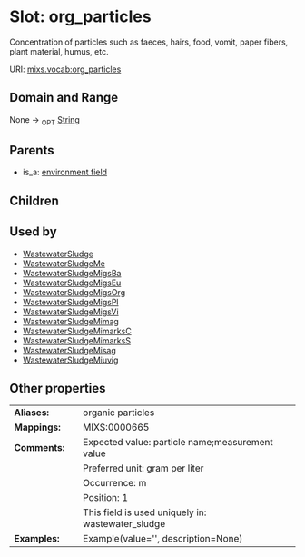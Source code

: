
# Slot: org_particles


Concentration of particles such as faeces, hairs, food, vomit, paper fibers, plant material, humus, etc.

URI: [mixs.vocab:org_particles](https://w3id.org/mixs/vocab/org_particles)


## Domain and Range

None ->  <sub>OPT</sub> [String](types/String.md)

## Parents

 *  is_a: [environment field](environment_field.md)

## Children


## Used by

 * [WastewaterSludge](WastewaterSludge.md)
 * [WastewaterSludgeMe](WastewaterSludgeMe.md)
 * [WastewaterSludgeMigsBa](WastewaterSludgeMigsBa.md)
 * [WastewaterSludgeMigsEu](WastewaterSludgeMigsEu.md)
 * [WastewaterSludgeMigsOrg](WastewaterSludgeMigsOrg.md)
 * [WastewaterSludgeMigsPl](WastewaterSludgeMigsPl.md)
 * [WastewaterSludgeMigsVi](WastewaterSludgeMigsVi.md)
 * [WastewaterSludgeMimag](WastewaterSludgeMimag.md)
 * [WastewaterSludgeMimarksC](WastewaterSludgeMimarksC.md)
 * [WastewaterSludgeMimarksS](WastewaterSludgeMimarksS.md)
 * [WastewaterSludgeMisag](WastewaterSludgeMisag.md)
 * [WastewaterSludgeMiuvig](WastewaterSludgeMiuvig.md)

## Other properties

|  |  |  |
| --- | --- | --- |
| **Aliases:** | | organic particles |
| **Mappings:** | | MIXS:0000665 |
| **Comments:** | | Expected value: particle name;measurement value |
|  | | Preferred unit: gram per liter |
|  | | Occurrence: m |
|  | | Position: 1 |
|  | | This field is used uniquely in: wastewater_sludge |
| **Examples:** | | Example(value='', description=None) |

